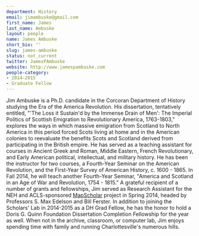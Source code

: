 ```yaml
---
department: History
email: jimambuske@gmail.com
first_name: James
last_name: Ambuske
layout: people
name: James Ambuske
short_bio: ''
slug: james-ambuske
status: not_current
twitter: JamesPAmbuske
website: http://www.jamespambuske.com
people-category:
- 2014–2015
- Graduate Fellow
---
```


Jim Ambuske is a Ph.D. candidate in the Corcoran Department of History studying the Era of the America Revolution. His dissertation, tentatively entitled, "'The Loss it Sustain'd by the Immense Drain of Men': The Imperial Politics of Scottish Emigration to Revolutionary America, 1763-1803," explores the ways in which massive emigration from Scotland to North America in this period forced Scots living at home and in the American colonies to reevaluate the benefits Scots and Scotland derived from participating in the British empire. He has served as a teaching assistant for courses in Ancient Greek and Roman, Middle Eastern, French Revolutionary, and Early American political, intellectual, and military history. He has been the instructor for two courses, a Fourth-Year Seminar on the American Revolution, and the First-Year Survey of American History, c. 1600 - 1865. In Fall 2014, he will teach another Fourth-Year Seminar, "America and Scotland in an Age of War and Revolution, 1754 - 1815." A grateful recipient of a number of grants and fellowships, Jim served as Research Assistant for the NEH and ACLS-sponsored [MapScholar](http://mapscholar.org) project in Spring 2014, headed by Professors S. Max Edelson and Bill Ferster. In addition to joining the Scholars' Lab in 2014-2015 as a DH Grad Fellow, he has the honor to hold a Doris G. Quinn Foundation Dissertation Completion Fellowship for the year as well. When not in the archive, classroom, or computer lab, Jim enjoys spending time with family and running Charlottesville's numerous hills.

